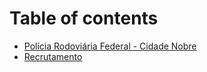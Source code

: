 # Table of contents

* [Polícia Rodoviária Federal - Cidade Nobre](README.md)
* [Recrutamento](recrutamento.md)
